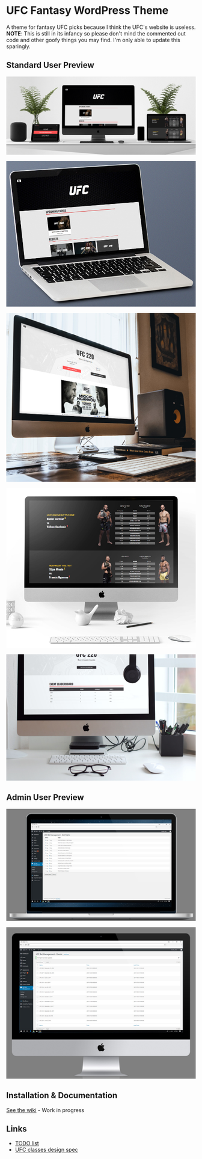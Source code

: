 # UFC Fantasy WordPress Theme

A theme for fantasy UFC picks because I think the UFC's website is useless.  **NOTE**: This is still in its infancy so please don't mind the commented out code and other goofy things you may find.  I'm only able to update this sparingly.

## Standard User Preview

![alt text](/mockups/multi.jpg "preview")

![alt text](/mockups/home.jpg "preview 2")

![alt text](/mockups/event.jpg "preview 3")

![alt text](/mockups/event2.jpg "preview 4")

![alt text](/mockups/leaderboard.jpg "preview 5")

## Admin User Preview

![alt text](/mockups/admin-edit-rights.jpg "preview 6")

![alt text](/mockups/admin-events.jpg "preview 7")

## Installation & Documentation

[See the wiki](https://github.com/danxfisher/UFC-Fantasy-WordPress-Theme/wiki) - Work in progress

## Links

* [TODO list](/TODO%20-%20Log.md)
* [UFC classes design spec](/FUNCTIONS.md)
